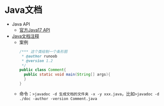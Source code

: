 # Java文档
* Java API
	* [官方Java17 API](https://docs.oracle.com/en/java/javase/17/)
* [Java文档注释](https://www.runoob.com/java/java-documentation.html)
    * 案例
      ```java
      /*** 这个类绘制一个条形图
       * @author runoob
       * @version 1.2
       */
      public class Comment{
        public static void main(String[] args){
        }
      }
      ```
    * 命令：`>javadoc -d 生成文档的文件夹 -x -y xxx.java`，比如`>javadoc -d ./doc -author -version Comment.java`